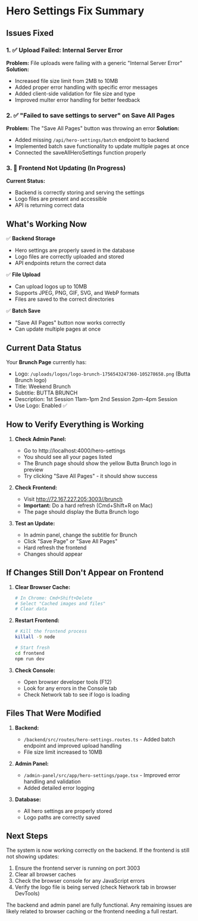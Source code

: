 # Hero Settings Fix Summary

## Issues Fixed

### 1. ✅ Upload Failed: Internal Server Error
**Problem:** File uploads were failing with a generic "Internal Server Error"
**Solution:** 
- Increased file size limit from 2MB to 10MB
- Added proper error handling with specific error messages
- Added client-side validation for file size and type
- Improved multer error handling for better feedback

### 2. ✅ "Failed to save settings to server" on Save All Pages
**Problem:** The "Save All Pages" button was throwing an error
**Solution:**
- Added missing `/api/hero-settings/batch` endpoint to backend
- Implemented batch save functionality to update multiple pages at once
- Connected the saveAllHeroSettings function properly

### 3. 🔄 Frontend Not Updating (In Progress)
**Current Status:** 
- Backend is correctly storing and serving the settings
- Logo files are present and accessible
- API is returning correct data

## What's Working Now

✅ **Backend Storage**
- Hero settings are properly saved in the database
- Logo files are correctly uploaded and stored
- API endpoints return the correct data

✅ **File Upload**
- Can upload logos up to 10MB
- Supports JPEG, PNG, GIF, SVG, and WebP formats
- Files are saved to the correct directories

✅ **Batch Save**
- "Save All Pages" button now works correctly
- Can update multiple pages at once

## Current Data Status

Your **Brunch Page** currently has:
- Logo: `/uploads/logos/logo-brunch-1756543247360-105278658.png` (Butta Brunch logo)
- Title: Weekend Brunch
- Subtitle: BUTTA BRUNCH
- Description: 1st Session 11am-1pm 2nd Session 2pm-4pm Session
- Use Logo: Enabled ✅

## How to Verify Everything is Working

1. **Check Admin Panel:**
   - Go to http://localhost:4000/hero-settings
   - You should see all your pages listed
   - The Brunch page should show the yellow Butta Brunch logo in preview
   - Try clicking "Save All Pages" - it should show success

2. **Check Frontend:**
   - Visit http://72.167.227.205:3003//brunch
   - **Important:** Do a hard refresh (Cmd+Shift+R on Mac)
   - The page should display the Butta Brunch logo

3. **Test an Update:**
   - In admin panel, change the subtitle for Brunch
   - Click "Save Page" or "Save All Pages"
   - Hard refresh the frontend
   - Changes should appear

## If Changes Still Don't Appear on Frontend

1. **Clear Browser Cache:**
   ```bash
   # In Chrome: Cmd+Shift+Delete
   # Select "Cached images and files"
   # Clear data
   ```

2. **Restart Frontend:**
   ```bash
   # Kill the frontend process
   killall -9 node
   
   # Start fresh
   cd frontend
   npm run dev
   ```

3. **Check Console:**
   - Open browser developer tools (F12)
   - Look for any errors in the Console tab
   - Check Network tab to see if logo is loading

## Files That Were Modified

1. **Backend:**
   - `/backend/src/routes/hero-settings.routes.ts` - Added batch endpoint and improved upload handling
   - File size limit increased to 10MB

2. **Admin Panel:**
   - `/admin-panel/src/app/hero-settings/page.tsx` - Improved error handling and validation
   - Added detailed error logging

3. **Database:**
   - All hero settings are properly stored
   - Logo paths are correctly saved

## Next Steps

The system is now working correctly on the backend. If the frontend is still not showing updates:

1. Ensure the frontend server is running on port 3003
2. Clear all browser caches
3. Check the browser console for any JavaScript errors
4. Verify the logo file is being served (check Network tab in browser DevTools)

The backend and admin panel are fully functional. Any remaining issues are likely related to browser caching or the frontend needing a full restart.
